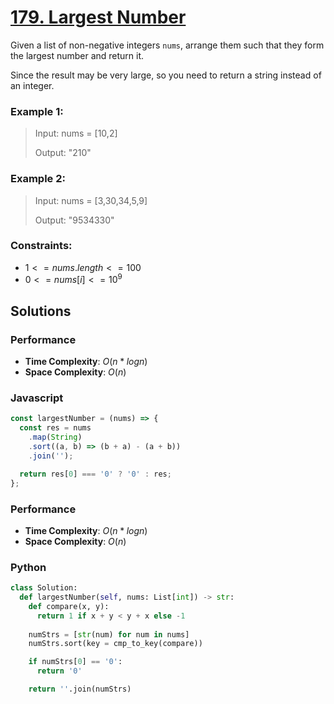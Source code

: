 # [179. Largest Number](https://leetcode.com/problems/largest-number/description/)

Given a list of non-negative integers `nums`, arrange them such that they form the largest number and return it.

Since the result may be very large, so you need to return a string instead of an integer.

 
### Example 1:
> Input: nums = [10,2]
>
> Output: "210"


### Example 2:
> Input: nums = [3,30,34,5,9]
>
> Output: "9534330"
 

### Constraints:
- $1 <= nums.length <= 100$
- $0 <= nums[i] <= 10^{9}$


## Solutions

### Performance

- **Time Complexity**: $O(n * log n)$
- **Space Complexity**: $O(n)$

### Javascript
```javascript
const largestNumber = (nums) => {
  const res = nums
    .map(String)
    .sort((a, b) => (b + a) - (a + b))
    .join('');

  return res[0] === '0' ? '0' : res;
};
```

### Performance

- **Time Complexity**: $O(n * log n)$
- **Space Complexity**: $O(n)$

### Python
```python
class Solution:
  def largestNumber(self, nums: List[int]) -> str:
    def compare(x, y):
      return 1 if x + y < y + x else -1
    
    numStrs = [str(num) for num in nums]
    numStrs.sort(key = cmp_to_key(compare))

    if numStrs[0] == '0':
      return '0'

    return ''.join(numStrs)
```